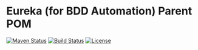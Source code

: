 # Eureka (for BDD Automation) Parent POM

[![Maven Status](https://maven-badges.herokuapp.com/maven-central/io.github.shreeshasa/eureka-parent/badge.svg?style=flat)](http://mvnrepository.com/artifact/io.github.shreeshasa/eureka-parent)
[![Build Status](https://travis-ci.com/shreeshasa/eureka-parent.svg?branch=master)](https://travis-ci.com/shreeshasa/eureka-parent)
[![License](http://img.shields.io/:license-apache-brightgreen.svg)](http://www.apache.org/licenses/LICENSE-2.0.html)
